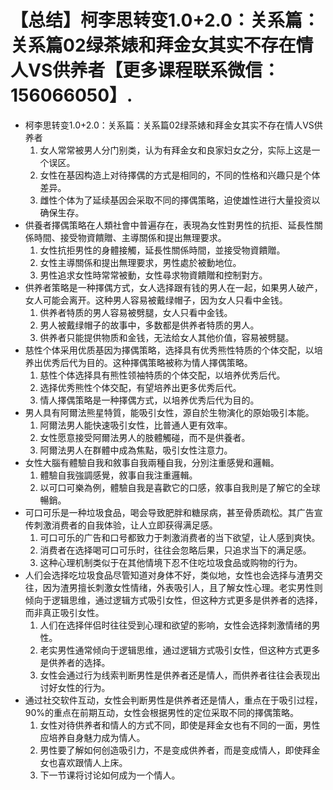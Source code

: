 # 【总结】柯李思转变1.0+2.0：关系篇：关系篇02绿茶婊和拜金女其实不存在情人VS供养者【更多课程联系微信：156066050】.

-   柯李思转变1.0+2.0：关系篇：关系篇02绿茶婊和拜金女其实不存在情人VS供养者
    1.  女人常常被男人分门别类，认为有拜金女和良家妇女之分，实际上这是一个误区。
    2.  女性在基因构造上对待擇偶的方式是相同的，不同的性格和兴趣只是个体差异。
    3.  雌性个体为了延续基因会采取不同的擇偶策略，迫使雄性进行大量投资以确保生存。
-   供養者擇偶策略在人類社會中普遍存在，表現為女性對男性的抗拒、延長性關係時間、接受物資饋贈、主導關係和提出無理要求。
    1.  女性抗拒男性的身體接觸，延長性關係時間，並接受物資饋贈。
    2.  女性主導關係和提出無理要求，男性處於被動地位。
    3.  男性追求女性時常常被動，女性尋求物資饋贈和控制對方。
-   供养者策略是一种擇偶方式，女人选择跟有钱的男人在一起，如果男人破产，女人可能会离开。这种男人容易被戴绿帽子，因为女人只看中金钱。
    1.  供养者特质的男人容易被劈腿，女人只看中金钱。
    2.  男人被戴绿帽子的故事中，多数都是供养者特质的男人。
    3.  供养者只能提供物质和金钱，无法给女人其他价值，容易被劈腿。
-   慈性个体采用优质基因为擇偶策略，选择具有优秀熊性特质的个体交配，以培养出优秀后代为目的。这种擇偶策略被称为情人擇偶策略。
    1.  慈性个体选择具有熊性领袖特质的个体交配，以培养优秀后代。
    2.  选择优秀熊性个体交配，有望培养出更多优秀后代。
    3.  情人擇偶策略是一种擇偶方式，以培养优秀后代为目的。
-   男人具有阿爾法熊星特質，能吸引女性，源自於生物演化的原始吸引本能。
    1.  阿爾法男人能快速吸引女性，比普通人更有效率。
    2.  女性愿意接受阿爾法男人的肢體觸碰，而不是供養者。
    3.  阿爾法男人在群體中成為焦點，吸引女性注意力。
-   女性大腦有體驗自我和敘事自我兩種自我，分別注重感覺和邏輯。
    1.  體驗自我強調感覺，敘事自我注重邏輯。
    2.  以可口可樂為例，體驗自我是喜歡它的口感，敘事自我則是了解它的全球暢銷。
-   可口可乐是一种垃圾食品，喝会导致肥胖和糖尿病，甚至骨质疏松。其广告宣传刺激消费者的自我体验，让人立即获得满足感。
    1.  可口可乐的广告和口号都致力于刺激消费者的当下欲望，让人感到爽快。
    2.  消费者在选择喝可口可乐时，往往会忽略后果，只追求当下的满足感。
    3.  这种心理机制类似于在其他情境下忍不住吃垃圾食品或购物的行为。
-   人们会选择吃垃圾食品尽管知道对身体不好，类似地，女性也会选择与渣男交往，因为渣男擅长刺激女性情绪，外表吸引人，且了解女性心理。老实男性则倾向于逻辑思维，通过逻辑方式吸引女性，但这种方式更多是供养者的选择，而非真正吸引女性。
    1.  人们在选择伴侣时往往受到心理和欲望的影响，女性会选择刺激情绪的男性。
    2.  老实男性通常倾向于逻辑思维，通过逻辑方式吸引女性，但这种方式更多是供养者的选择。
    3.  女性会通过行为线索判断男性是供养者还是情人，而供养者往往会表现出讨好女性的行为。
-   通过社交软件互动，女性会判断男性是供养者还是情人，重点在于吸引过程，90%的重点在前期互动，女性会根据男性的定位采取不同的擇偶策略。
    1.  女性对待供养者和情人的方式不同，即使是拜金女也有不同的一面，男性应培养自身魅力成为情人。
    2.  男性要了解如何创造吸引力，不是变成供养者，而是变成情人，即使拜金女也喜欢跟情人上床。
    3.  下一节课将讨论如何成为一个情人。